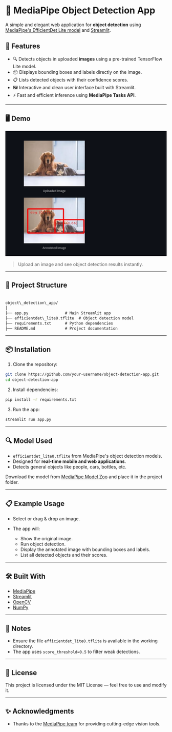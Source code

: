 # 🧠 MediaPipe Object Detection App

A simple and elegant web application for **object detection** using [MediaPipe's EfficientDet Lite model](https://developers.google.com/mediapipe/solutions/vision/object_detector) and [Streamlit](https://streamlit.io/).

## 🚀 Features

- 🔍 Detects objects in uploaded **images** using a pre-trained TensorFlow Lite model.
- 📦 Displays bounding boxes and labels directly on the image.
- 📋 Lists detected objects with their confidence scores.
- 🖼️ Interactive and clean user interface built with Streamlit.
- ⚡ Fast and efficient inference using **MediaPipe Tasks API**.

---

## 🖥️ Demo

![demo](assets/demo_screenshot.png)
> Upload an image and see object detection results instantly.

---

## 📁 Project Structure

```

object\_detection\_app/
│
├── app.py                # Main Streamlit app
├── efficientdet\_lite0.tflite  # Object detection model
├── requirements.txt      # Python dependencies
├── README.md             # Project documentation

````

---

## 📦 Installation

1. Clone the repository:

```bash
git clone https://github.com/your-username/object-detection-app.git
cd object-detection-app
````

2. Install dependencies:

```bash
pip install -r requirements.txt
```

3. Run the app:

```bash
streamlit run app.py
```

---

## 🔍 Model Used

* `efficientdet_lite0.tflite` from MediaPipe's object detection models.
* Designed for **real-time mobile and web applications**.
* Detects general objects like people, cars, bottles, etc.

Download the model from [MediaPipe Model Zoo](https://developers.google.com/mediapipe/solutions/vision/object_detector#models) and place it in the project folder.

---

## 📋 Example Usage

* Select or drag & drop an image.
* The app will:

  * Show the original image.
  * Run object detection.
  * Display the annotated image with bounding boxes and labels.
  * List all detected objects and their scores.

---

## 🛠️ Built With

* [MediaPipe](https://mediapipe.dev/)
* [Streamlit](https://streamlit.io/)
* [OpenCV](https://opencv.org/)
* [NumPy](https://numpy.org/)

---

## 📌 Notes

* Ensure the file `efficientdet_lite0.tflite` is available in the working directory.
* The app uses `score_threshold=0.5` to filter weak detections.

---

## 📃 License

This project is licensed under the MIT License — feel free to use and modify it.

---

## ✨ Acknowledgments

* Thanks to the [MediaPipe team](https://github.com/google/mediapipe) for providing cutting-edge vision tools.


